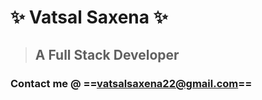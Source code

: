 # ✨ Vatsal Saxena ✨
> ## A Full Stack Developer
### Contact me @ ==vatsalsaxena22@gmail.com==


<!---
vatsalsaxena22/vatsalsaxena22 is a ✨ special ✨ repository because its `README.md` (this file) appears on your GitHub profile.
You can click the Preview link to take a look at your changes.
--->
